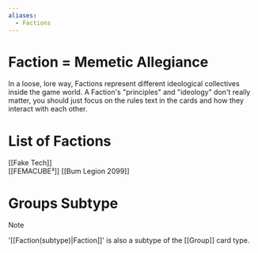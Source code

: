 ```yaml
---
aliases:
  - Factions
---
```

# Faction = Memetic Allegiance

In a loose, lore way, Factions represent different ideological collectives inside the game world. A Faction's "principles" and "ideology" don't really matter, you should just focus on the rules text in the cards and how they interact with each other.


# List of Factions

[[Fake Tech]]  
[[FEMACUBE³]]
[[Bum Legion 2099]]  

# Groups Subtype

> [!note]
> '[[Faction(subtype)\|Faction]]' is also a subtype of the [[Group]] card type.


